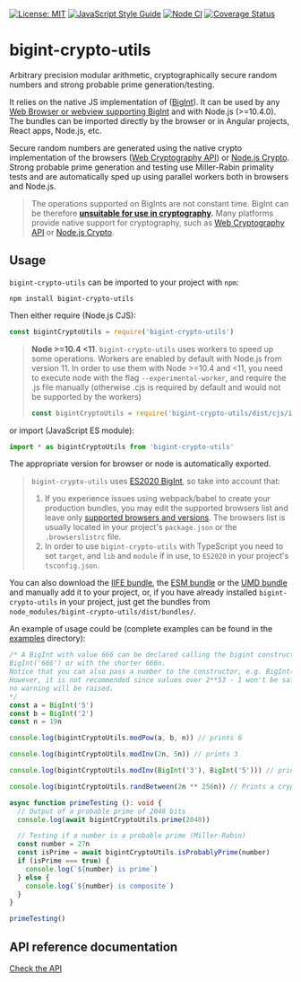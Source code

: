 [![License: MIT](https://img.shields.io/badge/License-MIT-yellow.svg)](https://opensource.org/licenses/MIT)
[![JavaScript Style Guide](https://img.shields.io/badge/code_style-standard-brightgreen.svg)](https://standardjs.com)
[![Node CI](https://github.com/juanelas/bigint-crypto-utils/workflows/Node%20CI/badge.svg)](https://github.com/juanelas/bigint-crypto-utils/actions?query=workflow%3A%22Node+CI%22)
[![Coverage Status](https://coveralls.io/repos/github/juanelas/bigint-crypto-utils/badge.svg?branch=master)](https://coveralls.io/github/juanelas/bigint-crypto-utils?branch=master)

# bigint-crypto-utils

Arbitrary precision modular arithmetic, cryptographically secure random numbers and strong probable prime generation/testing.

It relies on the native JS implementation of ([BigInt](https://tc39.es/ecma262/#sec-bigint-objects)). It can be used by any [Web Browser or webview supporting BigInt](https://developer.mozilla.org/en-US/docs/Web/JavaScript/Reference/Global_Objects/BigInt#Browser_compatibility) and with Node.js (>=10.4.0). The bundles can be imported directly by the browser or in Angular projects, React apps, Node.js, etc.

Secure random numbers are generated using the native crypto implementation of the browsers ([Web Cryptography API](https://w3c.github.io/webcrypto/)) or [Node.js Crypto](https://nodejs.org/dist/latest/docs/api/crypto.html). Strong probable prime generation and testing use Miller-Rabin primality tests and are automatically sped up using parallel workers both in browsers and Node.js.

> The operations supported on BigInts are not constant time. BigInt can be therefore **[unsuitable for use in cryptography](https://www.chosenplaintext.ca/articles/beginners-guide-constant-time-cryptography.html).** Many platforms provide native support for cryptography, such as [Web Cryptography API](https://w3c.github.io/webcrypto/) or [Node.js Crypto](https://nodejs.org/dist/latest/docs/api/crypto.html).

## Usage

`bigint-crypto-utils` can be imported to your project with `npm`:

```console
npm install bigint-crypto-utils
```

Then either require (Node.js CJS):

```javascript
const bigintCryptoUtils = require('bigint-crypto-utils')
```

> **Node >=10.4 <11**. `bigint-crypto-utils` uses workers to speed up some operations. Workers are enabled by default with Node.js from version 11. In order to use them with Node >=10.4 and <11, you need to execute node with the flag `--experimental-worker`, and require the .js file manually (otherwise .cjs is required by default and would not be supported by the workers)
>
> ```javascript
> const bigintCryptoUtils = require('bigint-crypto-utils/dist/cjs/index.node')  // ONLY FOR node >=10.4 <11 !
> ```

or import (JavaScript ES module):

```javascript
import * as bigintCryptoUtils from 'bigint-crypto-utils'
```

The appropriate version for browser or node is automatically exported.

> `bigint-crypto-utils` uses [ES2020 BigInt](https://tc39.es/ecma262/#sec-bigint-objects), so take into account that:
>
> 1. If you experience issues using webpack/babel to create your production bundles, you may edit the supported browsers list and leave only [supported browsers and versions](https://developer.mozilla.org/en-US/docs/Web/JavaScript/Reference/Global_Objects/BigInt#Browser_compatibility). The browsers list is usually located in your project's `package.json` or the `.browserslistrc` file.
> 2. In order to use `bigint-crypto-utils` with TypeScript you need to set `target`, and `lib` and `module` if in use, to `ES2020` in your project's `tsconfig.json`.

You can also download the [IIFE bundle](https://raw.githubusercontent.com/juanelas/bigint-crypto-utils/master/dist/bundles/iife.js), the [ESM bundle](https://raw.githubusercontent.com/juanelas/bigint-crypto-utils/master/dist/bundles/esm.js) or the [UMD bundle](https://raw.githubusercontent.com/juanelas/bigint-crypto-utils/master/dist/bundles/umd.js) and manually add it to your project, or, if you have already installed `bigint-crypto-utils` in your project, just get the bundles from `node_modules/bigint-crypto-utils/dist/bundles/`.

An example of usage could be (complete examples can be found in the [examples](https://github.com/juanelas/bigint-crypto-utils/tree/master/examples) directory):

```typescript
/* A BigInt with value 666 can be declared calling the bigint constructor as
BigInt('666') or with the shorter 666n.
Notice that you can also pass a number to the constructor, e.g. BigInt(666).
However, it is not recommended since values over 2**53 - 1 won't be safe but
no warning will be raised.
*/
const a = BigInt('5')
const b = BigInt('2')
const n = 19n

console.log(bigintCryptoUtils.modPow(a, b, n)) // prints 6

console.log(bigintCryptoUtils.modInv(2n, 5n)) // prints 3

console.log(bigintCryptoUtils.modInv(BigInt('3'), BigInt('5'))) // prints 2

console.log(bigintCryptoUtils.randBetween(2n ** 256n)) // Prints a cryptographically secure random number between 1 and 256 bits.

async function primeTesting (): void {
  // Output of a probable prime of 2048 bits
  console.log(await bigintCryptoUtils.prime(2048))

  // Testing if a number is a probable prime (Miller-Rabin)
  const number = 27n
  const isPrime = await bigintCryptoUtils.isProbablyPrime(number)
  if (isPrime === true) {
    console.log(`${number} is prime`)
  } else {
    console.log(`${number} is composite`)
  }
}

primeTesting()

```

## API reference documentation

[Check the API](./docs/API.md)
